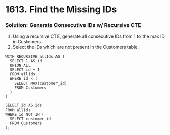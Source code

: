 # 1613. Find the Missing IDs

### Solution: Generate Consecutive IDs w/ Recursive CTE

1. Using a recursive CTE, generate all consecutive IDs from 1 to the max ID in Customers.  
2. Select the IDs which are not present in the Customers table.

```
WITH RECURSIVE allIds AS (
  SELECT 1 AS id
  UNION ALL
  SELECT id + 1 
  FROM allIds 
  WHERE id < (
    SELECT MAX(customer_id) 
    FROM Customers
  )
)

SELECT id AS ids
FROM allIds
WHERE id NOT IN (
  SELECT customer_id
  FROM Customers
);
```